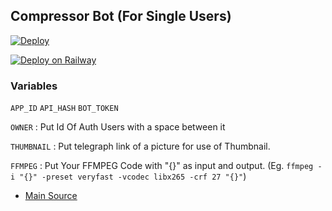 ## Compressor Bot (For Single Users)

[![Deploy](https://www.herokucdn.com/deploy/button.svg)](https://dashboard.heroku.com/new?button-url=https%3A%2F%2Fgithub.com%2F1Yesawini12345-00%2FCompressorQueue&template=https%3A%2F%2Fgithub.com%2F1Yesawini12345-00%2FCompressorQueue)


[![Deploy on Railway](https://railway.app/button.svg)](https://railway.app/new/template/aX6PGA?referralCode=RKXIX8)

### Variables
`APP_ID` `API_HASH` `BOT_TOKEN`

`OWNER` : Put Id Of Auth Users with a space between it

`THUMBNAIL` : Put telegraph link of a picture for use of Thumbnail.

`FFMPEG` : Put Your FFMPEG Code with "{}" as input and output. (Eg. `ffmpeg -i "{}" -preset veryfast -vcodec libx265 -crf 27 "{}"`)

- [Main Source](https://github.com/Yesawini12345/own-compresser-)


